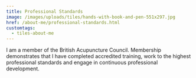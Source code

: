 ```yaml
---
title: Professional Standards
image: /images/uploads/tiles/hands-with-book-and-pen-551x297.jpg
href: /about-me/professional-standards.html
customtags:
  - tiles-about-me
---
```

I am a member of the British  Acupuncture Council.  Membership demonstrates that I have completed accredited training, work to the highest professional standards and engage in continuous professional development. 
